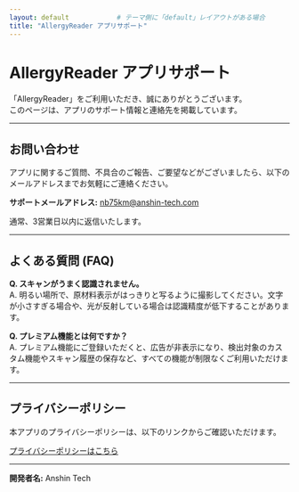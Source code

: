 ```yaml
---
layout: default            # テーマ側に「default」レイアウトがある場合
title: "AllergyReader アプリサポート"
---
```


# AllergyReader アプリサポート

「AllergyReader」をご利用いただき、誠にありがとうございます。  
このページは、アプリのサポート情報と連絡先を掲載しています。

---

## お問い合わせ

アプリに関するご質問、不具合のご報告、ご要望などがございましたら、以下のメールアドレスまでお気軽にご連絡ください。

**サポートメールアドレス:** <nb75km@anshin-tech.com>

通常、3営業日以内に返信いたします。

---

## よくある質問 (FAQ)

**Q. スキャンがうまく認識されません。**  
A. 明るい場所で、原材料表示がはっきりと写るように撮影してください。文字が小さすぎる場合や、光が反射している場合は認識精度が低下することがあります。

**Q. プレミアム機能とは何ですか？**  
A. プレミアム機能にご登録いただくと、広告が非表示になり、検出対象のカスタム機能やスキャン履歴の保存など、すべての機能が制限なくご利用いただけます。

---

## プライバシーポリシー

本アプリのプライバシーポリシーは、以下のリンクからご確認いただけます。

[プライバシーポリシーはこちら](https://nb75km.github.io/Allergy_Reader/privacy/privacy-policy)

---

**開発者名:** Anshin Tech
